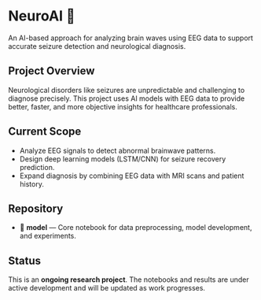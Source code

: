 # NeuroAI 🧠

An AI-based approach for analyzing brain waves using EEG data to support accurate seizure detection and neurological diagnosis.

## Project Overview

Neurological disorders like seizures are unpredictable and challenging to diagnose precisely. This project uses AI models with EEG data to provide better, faster, and more objective insights for healthcare professionals.

## Current Scope

- Analyze EEG signals to detect abnormal brainwave patterns.
- Design deep learning models (LSTM/CNN) for seizure recovery prediction.
- Expand diagnosis by combining EEG data with MRI scans and patient history.

## Repository

- 📁 **model** — Core notebook for data preprocessing, model development, and experiments.

## Status

This is an **ongoing research project**. The notebooks and results are under active development and will be updated as work progresses.
